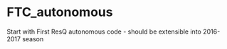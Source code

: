 # FTC_autonomous
Start with First ResQ autonomous code - should be extensible into 2016-2017 season
